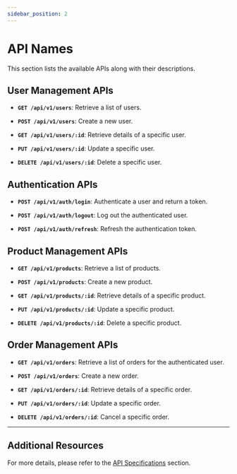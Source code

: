 ```yaml
---
sidebar_position: 2
---
```


# API Names

This section lists the available APIs along with their descriptions.

## User Management APIs

- **`GET /api/v1/users`**: Retrieve a list of users.
  
- **`POST /api/v1/users`**: Create a new user.

- **`GET /api/v1/users/:id`**: Retrieve details of a specific user.

- **`PUT /api/v1/users/:id`**: Update a specific user.

- **`DELETE /api/v1/users/:id`**: Delete a specific user.

## Authentication APIs

- **`POST /api/v1/auth/login`**: Authenticate a user and return a token.

- **`POST /api/v1/auth/logout`**: Log out the authenticated user.

- **`POST /api/v1/auth/refresh`**: Refresh the authentication token.

## Product Management APIs

- **`GET /api/v1/products`**: Retrieve a list of products.

- **`POST /api/v1/products`**: Create a new product.

- **`GET /api/v1/products/:id`**: Retrieve details of a specific product.

- **`PUT /api/v1/products/:id`**: Update a specific product.

- **`DELETE /api/v1/products/:id`**: Delete a specific product.

## Order Management APIs

- **`GET /api/v1/orders`**: Retrieve a list of orders for the authenticated user.

- **`POST /api/v1/orders`**: Create a new order.

- **`GET /api/v1/orders/:id`**: Retrieve details of a specific order.

- **`PUT /api/v1/orders/:id`**: Update a specific order.

- **`DELETE /api/v1/orders/:id`**: Cancel a specific order.

---

## Additional Resources

For more details, please refer to the [API Specifications](./api-specifications.md) section.


